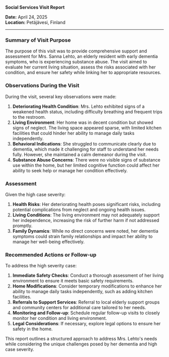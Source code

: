 

**Social Services Visit Report**

**Date:** April 24, 2025  
**Location:** Petäjävesi, Finland  

---

### **Summary of Visit Purpose**

The purpose of this visit was to provide comprehensive support and assessment for Mrs. Sanna Lehto, an elderly resident with early dementia symptoms, who is experiencing substance abuse. The visit aimed to evaluate her current living situation, assess the risks associated with her condition, and ensure her safety while linking her to appropriate resources.

### **Observations During the Visit**

During the visit, several key observations were made:

1. **Deteriorating Health Condition**: Mrs. Lehto exhibited signs of a weakened health status, including difficulty breathing and frequent trips to the restroom.
2. **Living Environment**: Her home was in decent condition but showed signs of neglect. The living space appeared sparse, with limited kitchen facilities that could hinder her ability to manage daily tasks independently.
3. **Behavioral Indications**: She struggled to communicate clearly due to dementia, which made it challenging for staff to understand her needs fully. However, she maintained a calm demeanor during the visit.
4. **Substance Abuse Concerns**: There were no visible signs of substance use within the home, but her limited cognitive function could affect her ability to seek help or manage her condition effectively.

### **Assessment**

Given the high case severity:

1. **Health Risks**: Her deteriorating health poses significant risks, including potential complications from neglect and ongoing health issues.
2. **Living Conditions**: The living environment may not adequately support her independence, increasing the risk of further harm if not addressed promptly.
3. **Family Dynamics**: While no direct concerns were noted, her dementia symptoms could strain family relationships and impact her ability to manage her well-being effectively.

### **Recommended Actions or Follow-up**

To address the high severity case:

1. **Immediate Safety Checks**: Conduct a thorough assessment of her living environment to ensure it meets basic safety requirements.
2. **Home Modifications**: Consider temporary modifications to enhance her ability to manage daily tasks independently, such as adding kitchen facilities.
3. **Referrals to Support Services**: Referral to local elderly support groups and community centers for additional care tailored to her needs.
4. **Monitoring and Follow-up**: Schedule regular follow-up visits to closely monitor her condition and living environment.
5. **Legal Considerations**: If necessary, explore legal options to ensure her safety in the home.

This report outlines a structured approach to address Mrs. Lehto's needs while considering the unique challenges posed by her dementia and high case severity.